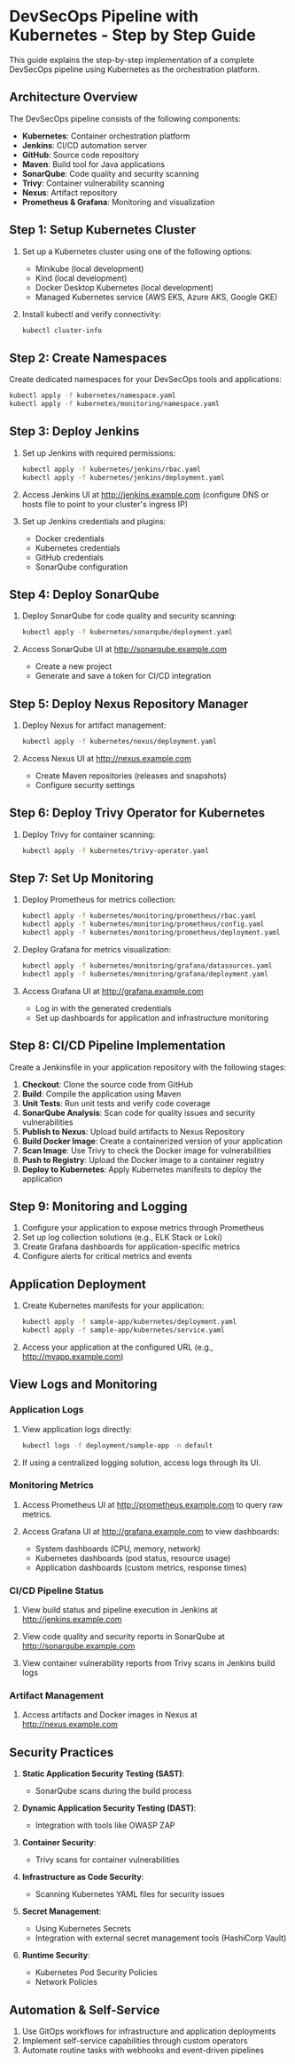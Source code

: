 # DevSecOps Pipeline with Kubernetes - Step by Step Guide

This guide explains the step-by-step implementation of a complete DevSecOps pipeline using Kubernetes as the orchestration platform.

## Architecture Overview

The DevSecOps pipeline consists of the following components:

- **Kubernetes**: Container orchestration platform
- **Jenkins**: CI/CD automation server
- **GitHub**: Source code repository
- **Maven**: Build tool for Java applications
- **SonarQube**: Code quality and security scanning
- **Trivy**: Container vulnerability scanning
- **Nexus**: Artifact repository
- **Prometheus & Grafana**: Monitoring and visualization

## Step 1: Setup Kubernetes Cluster

1. Set up a Kubernetes cluster using one of the following options:
   - Minikube (local development)
   - Kind (local development)
   - Docker Desktop Kubernetes (local development)
   - Managed Kubernetes service (AWS EKS, Azure AKS, Google GKE)

2. Install kubectl and verify connectivity:
   ```bash
   kubectl cluster-info
   ```

## Step 2: Create Namespaces

Create dedicated namespaces for your DevSecOps tools and applications:

```bash
kubectl apply -f kubernetes/namespace.yaml
kubectl apply -f kubernetes/monitoring/namespace.yaml
```

## Step 3: Deploy Jenkins

1. Set up Jenkins with required permissions:
   ```bash
   kubectl apply -f kubernetes/jenkins/rbac.yaml
   kubectl apply -f kubernetes/jenkins/deployment.yaml
   ```

2. Access Jenkins UI at http://jenkins.example.com (configure DNS or hosts file to point to your cluster's ingress IP)

3. Set up Jenkins credentials and plugins:
   - Docker credentials
   - Kubernetes credentials
   - GitHub credentials
   - SonarQube configuration

## Step 4: Deploy SonarQube

1. Deploy SonarQube for code quality and security scanning:
   ```bash
   kubectl apply -f kubernetes/sonarqube/deployment.yaml
   ```

2. Access SonarQube UI at http://sonarqube.example.com
   - Create a new project
   - Generate and save a token for CI/CD integration

## Step 5: Deploy Nexus Repository Manager

1. Deploy Nexus for artifact management:
   ```bash
   kubectl apply -f kubernetes/nexus/deployment.yaml
   ```

2. Access Nexus UI at http://nexus.example.com
   - Create Maven repositories (releases and snapshots)
   - Configure security settings

## Step 6: Deploy Trivy Operator for Kubernetes

1. Deploy Trivy for container scanning:
   ```bash
   kubectl apply -f kubernetes/trivy-operator.yaml
   ```

## Step 7: Set Up Monitoring

1. Deploy Prometheus for metrics collection:
   ```bash
   kubectl apply -f kubernetes/monitoring/prometheus/rbac.yaml
   kubectl apply -f kubernetes/monitoring/prometheus/config.yaml
   kubectl apply -f kubernetes/monitoring/prometheus/deployment.yaml
   ```

2. Deploy Grafana for metrics visualization:
   ```bash
   kubectl apply -f kubernetes/monitoring/grafana/datasources.yaml
   kubectl apply -f kubernetes/monitoring/grafana/deployment.yaml
   ```

3. Access Grafana UI at http://grafana.example.com
   - Log in with the generated credentials
   - Set up dashboards for application and infrastructure monitoring

## Step 8: CI/CD Pipeline Implementation

Create a Jenkinsfile in your application repository with the following stages:

1. **Checkout**: Clone the source code from GitHub
2. **Build**: Compile the application using Maven
3. **Unit Tests**: Run unit tests and verify code coverage
4. **SonarQube Analysis**: Scan code for quality issues and security vulnerabilities
5. **Publish to Nexus**: Upload build artifacts to Nexus Repository
6. **Build Docker Image**: Create a containerized version of your application
7. **Scan Image**: Use Trivy to check the Docker image for vulnerabilities
8. **Push to Registry**: Upload the Docker image to a container registry
9. **Deploy to Kubernetes**: Apply Kubernetes manifests to deploy the application

## Step 9: Monitoring and Logging

1. Configure your application to expose metrics through Prometheus
2. Set up log collection solutions (e.g., ELK Stack or Loki)
3. Create Grafana dashboards for application-specific metrics
4. Configure alerts for critical metrics and events

## Application Deployment

1. Create Kubernetes manifests for your application:
   ```bash
   kubectl apply -f sample-app/kubernetes/deployment.yaml
   kubectl apply -f sample-app/kubernetes/service.yaml
   ```

2. Access your application at the configured URL (e.g., http://myapp.example.com)

## View Logs and Monitoring

### Application Logs

1. View application logs directly:
   ```bash
   kubectl logs -f deployment/sample-app -n default
   ```

2. If using a centralized logging solution, access logs through its UI.

### Monitoring Metrics

1. Access Prometheus UI at http://prometheus.example.com to query raw metrics.

2. Access Grafana UI at http://grafana.example.com to view dashboards:
   - System dashboards (CPU, memory, network)
   - Kubernetes dashboards (pod status, resource usage)
   - Application dashboards (custom metrics, response times)

### CI/CD Pipeline Status

1. View build status and pipeline execution in Jenkins at http://jenkins.example.com

2. View code quality and security reports in SonarQube at http://sonarqube.example.com

3. View container vulnerability reports from Trivy scans in Jenkins build logs

### Artifact Management

1. Access artifacts and Docker images in Nexus at http://nexus.example.com

## Security Practices

1. **Static Application Security Testing (SAST)**:
   - SonarQube scans during the build process

2. **Dynamic Application Security Testing (DAST)**:
   - Integration with tools like OWASP ZAP

3. **Container Security**:
   - Trivy scans for container vulnerabilities

4. **Infrastructure as Code Security**:
   - Scanning Kubernetes YAML files for security issues

5. **Secret Management**:
   - Using Kubernetes Secrets
   - Integration with external secret management tools (HashiCorp Vault)

6. **Runtime Security**:
   - Kubernetes Pod Security Policies
   - Network Policies

## Automation & Self-Service

1. Use GitOps workflows for infrastructure and application deployments
2. Implement self-service capabilities through custom operators
3. Automate routine tasks with webhooks and event-driven pipelines 